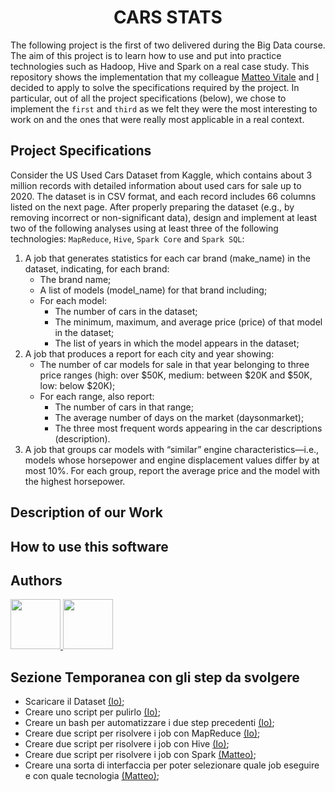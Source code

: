 # <div align="center"> CARS STATS </div>
The following project is the first of two delivered during the Big Data course. The aim of this project is to learn how to use and put into practice technologies such as Hadoop, Hive and Spark on a real case study. This repository shows the implementation that my colleague [Matteo Vitale](https://github.com/MatVitale6) and [I](https://github.com/AntonioSouls) decided to apply to solve the specifications required by the project. In particular, out of all the project specifications (below), we chose to implement the `first` and `third` as we felt they were the most interesting to work on and the ones that were really most applicable in a real context.

## Project Specifications
Consider the US Used Cars Dataset from Kaggle, which contains about 3 million records with detailed 
information about used cars for sale up to 2020. The dataset is in CSV format, and each record includes 66 
columns listed on the next page. 
After properly preparing the dataset (e.g., by removing incorrect or non-significant data), design and implement 
at least two of the following analyses using at least three of the following technologies: `MapReduce`, `Hive`, `Spark Core` and `Spark SQL`: 
1. A job that generates statistics for each car brand (make_name) in the dataset, indicating, for each brand:
    - The brand name; 
    - A list of models (model_name) for that brand including;
    - For each model: 
        - The number of cars in the dataset;
        - The minimum, maximum, and average price (price) of that model in the dataset;
        - The list of years in which the model appears in the dataset; 
2. A job that produces a report for each city and year showing:
    - The number of car models for sale in that year belonging to three price ranges (high: over $50K, medium: between $20K and $50K, low: below $20K);
    - For each range, also report: 
        - The number of cars in that range;
        - The average number of days on the market (daysonmarket);
        - The three most frequent words appearing in the car descriptions (description). 
3. A job that groups car models with “similar” engine characteristics—i.e., models whose horsepower and 
engine displacement values differ by at most 10%. For each group, report the average price and the model with the highest horsepower.

## Description of our Work
## How to use this software
## Authors
<a href="https://github.com/AntonioSouls">
  <img src="https://github.com/AntonioSouls.png" width="80">
</a>
<a href="https://github.com/MatVitale6">
  <img src="https://github.com/MatVitale6.png" width="80">
</a>

## Sezione Temporanea con gli step da svolgere
- Scaricare il Dataset [(Io)](https://github.com/AntonioSouls);
- Creare uno script per pulirlo [(Io)](https://github.com/AntonioSouls);
- Creare un bash per automatizzare i due step precedenti [(Io)](https://github.com/AntonioSouls);
- Creare due script per risolvere i job con MapReduce [(Io)](https://github.com/AntonioSouls);
- Creare due script per risolvere i job con Hive [(Io)](https://github.com/AntonioSouls);
- Creare due script per risolvere i job con Spark [(Matteo)](https://github.com/MatVitale6);
- Creare una sorta di interfaccia per poter selezionare quale job eseguire e con quale tecnologia [(Matteo)](https://github.com/MatVitale6);

